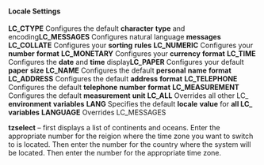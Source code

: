 #### **Locale Settings**
  
**LC_CTYPE** Configures the default **character** **type** and encoding**LC_MESSAGES** Configures natural language **messages**
**LC_COLLATE** Configures your **sorting** **rules**
**LC_NUMERIC** Configures your **number** **format**
**LC_MONETARY** Configures your **currency** **format**
**LC_TIME** Configures the **date** and **time** display**LC_PAPER** Configures your default **paper** **size**
**LC_NAME** Configures the default **personal** **name** **format**
**LC_ADDRESS** Configures the default **address** **format**
**LC_TELEPHONE** Configures the default **telephone** **number** **format**
**LC_MEASUREMENT** Configures the default **measurement** **unit**
**LC_ALL** Overrides all other LC_ **environment** **variables**
**LANG** Specifies the default **locale** **value** for **all LC_ variables**
**LANGUAGE** Overrides LC_MESSAGES

**tzselect** – first displays a list of continents and oceans. Enter the appropriate number for the reigion where the time zone you want to switch to is located. Then enter the number for the country where the system will be located. Then enter the number for the appropriate time zone.